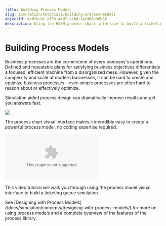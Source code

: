 ```yaml
---
title: Building Process Models
slug: simulation/tutorials/building-process-models
objectId: 4cdfbcbf-a733-44d7-b1bd-14c9b8e96b65
description: Using the HASH process chart interface to build a ticketing queue simulation
---
```


# Building Process Models

Business processes are the cornerstone of every company's operations. Defined and repeatable plans for satisfying business objectives differentiate a focused, efficient machine from a disorganized mess. However, given the complexity and scale of modern businesses, it can be hard to create and optimize business processes - even simple processes are often hard to reason about or effectively optimize.

Simulation aided process design can dramatically improve results and get you answers fast.

![](https://cdn-us1.hash.ai/site/docs/image%20%2853%29.png)

The process chart visual interface makes it incredibly easy to create a powerful process model, no coding expertise required.

<Embed url="https://youtu.be/1XHZREmn9TA" type="youtube" caption="" />

This video tutorial will walk you through using the process model visual interface to build a ticketing queue simulation.

<Hint style="info">
See [Designing with Process Models](/docs/simulation/concepts/designing-with-process-models/) for more on using process models and a complete overview of the features of the process library.
</Hint>
